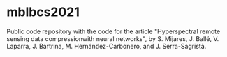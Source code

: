 # mblbcs2021
Public code repository with the code for the article "Hyperspectral remote sensing data compressionwith neural networks", by S. Mijares, J. Ballé, V. Laparra, J. Bartrina, M. Hernández-Carbonero, and J. Serra-Sagristà.
